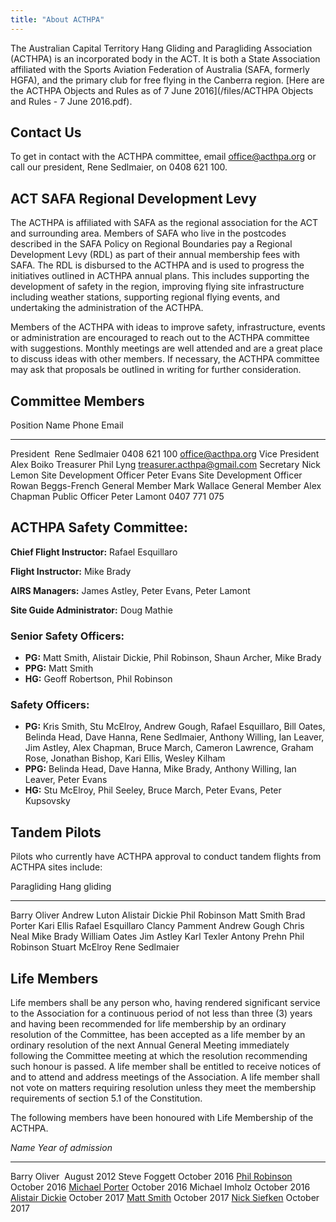 ```yaml
---
title: "About ACTHPA"
---
```


The Australian Capital Territory Hang Gliding and Paragliding Association (ACTHPA) is an incorporated body in the ACT.
It is both a State Association affiliated with the Sports Aviation Federation of Australia (SAFA, formerly HGFA), and the primary club for free flying in the Canberra region.
[Here are the ACTHPA Objects and Rules as of 7 June 2016](/files/ACTHPA Objects and Rules - 7 June 2016.pdf).
 
## Contact Us

To get in contact with the ACTHPA committee, email office@acthpa.org or call our president, Rene Sedlmaier, on 0408 621 100.

## ACT SAFA Regional Development Levy

The ACTHPA is affiliated with SAFA as the regional association for the ACT and surrounding area.
Members of SAFA who live in the postcodes described in the SAFA Policy on Regional Boundaries pay a Regional Development Levy (RDL) as part of their annual membership fees with SAFA.
The RDL is disbursed to the ACTHPA and is used to progress the initiatives outlined in ACTHPA annual plans.
This includes supporting the development of safety in the region, improving flying site infrastructure including weather stations, supporting regional flying events, and undertaking the administration of the ACTHPA.

Members of the ACTHPA with ideas to improve safety, infrastructure, events or administration are encouraged to reach out to the ACTHPA committee with suggestions.
Monthly meetings are well attended and are a great place to discuss ideas with other members.
If necessary, the ACTHPA committee may ask that proposals be outlined in writing for further consideration.

## Committee Members

Position                 Name               Phone             Email
---------------          -----------------  ----------------- ---------------------------
President                Rene Sedlmaier     0408 621 100      office@acthpa.org
Vice President           Alex Boiko
Treasurer                Phil Lyng                            treasurer.acthpa@gmail.com
Secretary                Nick Lemon
Site Development Officer Peter Evans
Site Development Officer Rowan Beggs-French 
General Member           Mark Wallace
General Member           Alex Chapman
Public Officer           Peter Lamont       0407 771 075

## ACTHPA Safety Committee:

**Chief Flight Instructor:** Rafael Esquillaro

**Flight Instructor:** Mike Brady

**AIRS Managers:** James Astley, Peter Evans, Peter Lamont

**Site Guide Administrator:** Doug Mathie


### Senior Safety Officers:

- **PG:** Matt Smith, Alistair Dickie, Phil Robinson, Shaun Archer, Mike Brady
- **PPG:** Matt Smith
- **HG:** Geoff Robertson, Phil Robinson


### Safety Officers:

- **PG:** Kris Smith, Stu McElroy, Andrew Gough, Rafael Esquillaro, Bill Oates, Belinda Head, Dave Hanna, Rene Sedlmaier, Anthony Willing, Ian Leaver, Jim Astley, Alex Chapman, Bruce March, Cameron Lawrence, Graham Rose, Jonathan Bishop, Kari Ellis, Wesley Kilham
- **PPG:** Belinda Head, Dave Hanna, Mike Brady, Anthony Willing, Ian Leaver, Peter Evans
- **HG:** Stu McElroy, Phil Seeley, Bruce March, Peter Evans, Peter Kupsovsky

## Tandem Pilots

Pilots who currently have ACTHPA approval to conduct tandem flights from
ACTHPA sites include:

  Paragliding         Hang gliding
 ------------------- --------------
 Barry Oliver        Andrew Luton
 Alistair Dickie     Phil Robinson
 Matt Smith          Brad Porter
 Kari Ellis
 Rafael Esquillaro
 Clancy Pamment
 Andrew Gough
 Chris Neal
 Mike Brady
 William Oates
 Jim Astley
 Karl Texler
 Antony Prehn
 Phil Robinson
 Stuart McElroy
 Rene Sedlmaier

## Life Members

Life members shall be any person who, having rendered significant service to the Association for a continuous period of not less than three (3) years and having been recommended for life membership by an ordinary resolution of the Committee, has been accepted as a life member by an ordinary resolution of the next Annual General Meeting immediately following the Committee meeting at which the resolution recommending such honour is passed.
A life member shall be entitled to receive notices of and to attend and address meetings of the Association.
A life member shall not vote on matters requiring resolution unless they meet the membership requirements of section 5.1 of the Constitution.

The following members have been honoured with Life Membership of the
ACTHPA.

 *Name*                                         *Year of admission*
--------------------                           ---------------------
Barry Oliver                                   August 2012
Steve Foggett                                  October 2016
[Phil Robinson](Phil-Robinson)                 October 2016
[Michael Porter](Michael-Porter)               October 2016
Michael Imholz                                 October 2016
[Alistair Dickie](Alistair-Dickie)             October 2017
[Matt Smith](Matt-Smith)                       October 2017
[Nick Siefken](Nick-Siefken)                   October 2017

